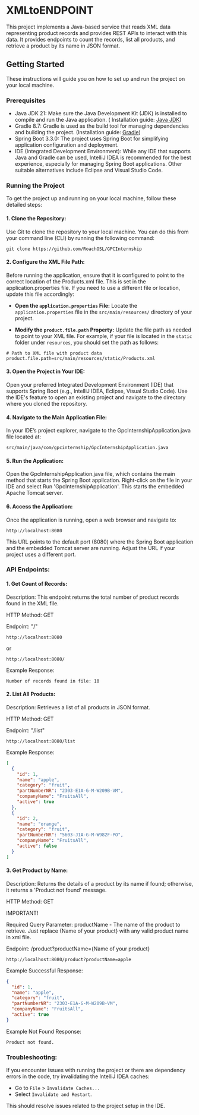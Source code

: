 # XMLtoENDPOINT

This project implements a Java-based service that reads XML data representing product records and provides REST APIs to
interact with this data. It provides endpoints to count the records, list all products, and retrieve a product by its
name in JSON format.

## Getting Started

These instructions will guide you on how to set up and run the project on your local machine.

### Prerequisites

- Java JDK 21: Make sure the Java Development Kit (JDK) is installed to compile and run the Java application. (
  Installation guide: [Java JDK](https://www.oracle.com/java/technologies/javase-jdk11-downloads.html))
- Gradle 8.7: Gradle is used as the build tool for managing dependencies and building the project. (Installation
  guide: [Gradle](https://gradle.org/install/))
- Spring Boot 3.3.0: The project uses Spring Boot for simplifying application configuration and deployment.
- IDE (Integrated Development Environment): While any IDE that supports Java and Gradle can be used, IntelliJ IDEA is
  recommended for the best experience, especially for managing Spring Boot applications. Other suitable alternatives
  include Eclipse and Visual Studio Code.

### Running the Project

To get the project up and running on your local machine, follow these detailed steps:

#### 1. Clone the Repository:

Use Git to clone the repository to your local machine. You can do this from your command line (CLI) by running the
following command:

````
git clone https://github.com/RoachOSL/GPCInternship
````

#### 2. Configure the XML File Path:

Before running the application, ensure that it is configured to point to the correct location of the Products.xml file.
This is set in the application.properties file. If you need to use a different file or location, update this file
accordingly:

- **Open the `application.properties` File:**
  Locate the `application.properties` file in the `src/main/resources/` directory of your project.

- **Modify the `product.file.path` Property:**
  Update the file path as needed to point to your XML file. For example, if your file is located in the `static` folder
  under `resources`, you should set the path as follows:

```properties
# Path to XML file with product data
product.file.path=src/main/resources/static/Products.xml
```

#### 3. Open the Project in Your IDE:

Open your preferred Integrated Development Environment (IDE) that supports Spring Boot (e.g., IntelliJ IDEA, Eclipse,
Visual Studio Code). Use the IDE's feature to open an existing project and navigate to the directory where you cloned
the repository.

#### 4. Navigate to the Main Application File: 
In your IDE’s project explorer, navigate to the GpcInternshipApplication.java file located at:

```
src/main/java/com/gpcinternship/GpcInternshipApplication.java
```

#### 5. Run the Application:

Open the GpcInternshipApplication.java file, which contains the main method that starts the Spring Boot application.
Right-click on the file in your IDE and select Run 'GpcInternshipApplication'. This starts the embedded Apache Tomcat
server.

#### 6. Access the Application:

Once the application is running, open a web browser and navigate to:

```
http://localhost:8080
```

This URL points to the default port (8080) where the Spring Boot application and the embedded Tomcat server are running.
Adjust the URL if your project uses a different port.

### API Endpoints:

#### 1. Get Count of Records:

Description: This endpoint returns the total number of product records found in the XML file.

HTTP Method: GET

Endpoint: "/"

```
http://localhost:8080
```

or

```
http://localhost:8080/
```

Example Response:

```String
Number of records found in file: 10
```

#### 2. List All Products:

Description: Retrieves a list of all products in JSON format.

HTTP Method: GET

Endpoint: "/list"

```
http://localhost:8080/list
```

Example Response:

```json
[
  {
    "id": 1,
    "name": "apple",
    "category": "fruit",
    "partNumberNR": "2303-E1A-G-M-W209B-VM",
    "companyName": "FruitsAll",
    "active": true
  },
  {
    "id": 2,
    "name": "orange",
    "category": "fruit",
    "partNumberNR": "5603-J1A-G-M-W982F-PO",
    "companyName": "FruitsAll",
    "active": false
  }
]

```

#### 3. Get Product by Name:

Description: Returns the details of a product by its name if found; otherwise, it returns a 'Product not found'
message.

HTTP Method: GET

IMPORTANT!

Required Query Parameter: productName - The name of the product to retrieve.
Just replace {Name of your product} with any valid product name in xml file.

Endpoint: /product?productName={Name of your product}

```
http://localhost:8080/product?productName=apple
```

Example Successful Response:

```json
{
  "id": 1,
  "name": "apple",
  "category": "fruit",
  "partNumberNR": "2303-E1A-G-M-W209B-VM",
  "companyName": "FruitsAll",
  "active": true
}
```

Example Not Found Response:

```
Product not found.
```

### Troubleshooting:

If you encounter issues with running the project or there are dependency errors in the code, try invalidating the
IntelliJ IDEA caches:

- Go to `File` > `Invalidate Caches...`
- Select `Invalidate and Restart`.

This should resolve issues related to the project setup in the IDE.
